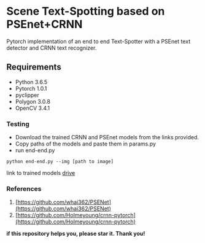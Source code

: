 # Scene Text-Spotting based on PSEnet+CRNN
Pytorch implementation of an end to end Text-Spotter with a PSEnet text detector and CRNN text recognizer.

## Requirements
- Python 3.6.5
- Pytorch 1.0.1
- pyclipper
- Polygon 3.0.8
- OpenCV 3.4.1

### Testing
- Download the trained CRNN and PSEnet models from the links provided.
- Copy paths of the models and paste them in params.py
- run end-end.py
```
python end-end.py --img [path to image]
```
link to trained models [drive](https://drive.google.com/open?id=1Bza5tAACtqtLNLxg7ws6rzRrSeW1-Jp6) 

### References
1. [https://github.com/whai362/PSENet](https://github.com/whai362/PSENet)
2. [https://github.com/Holmeyoung/crnn-pytorch](https://github.com/Holmeyoung/crnn-pytorch)

**if this repository helps you, please star it. Thank you!**








